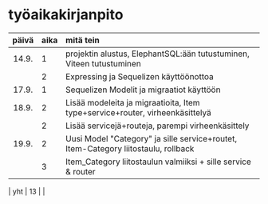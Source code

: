 # työaikakirjanpito

| päivä | aika | mitä tein                                                                          |
| :---: | :--- | :--------------------------------------------------------------------------------- |
| 14.9. | 1    | projektin alustus, ElephantSQL:ään tutustuminen, Viteen tutustuminen               |
|       | 2    | Expressing ja Sequelizen käyttöönottoa                                             |
| 17.9. | 1    | Sequelizen Modelit ja migraatiot käyttöön                                          |
| 18.9. | 2    | Lisää modeleita ja migraatioita, Item type+service+router, virheenkäsittelyä       |
|       | 2    | Lisää servicejä+routeja, parempi virheenkäsittely                                  |
| 19.9. | 2    | Uusi Model "Category" ja sille service+routet, Item-Category liitostaulu, rollback |
|       | 3    | Item_Category liitostaulun valmiiksi + sille service & router                      |

| yht | 13 | |
